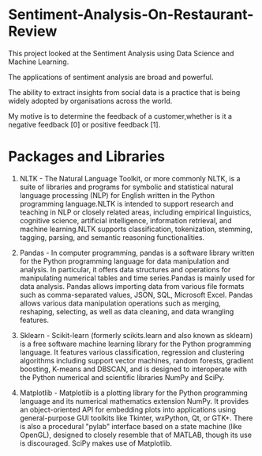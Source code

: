 # Sentiment-Analysis-On-Restaurant-Review
This project looked at the Sentiment Analysis using Data Science and Machine Learning.

The applications of sentiment analysis are broad and powerful. 

The ability to extract insights from social data is a practice that is being widely adopted by organisations across the world.

My motive is to determine the feedback of a customer,whether is it a negative feedback [0] or positive feedback [1].

# Packages and Libraries 
1. NLTK - The Natural Language Toolkit, or more commonly NLTK, is a suite of libraries and programs for symbolic and statistical natural language processing (NLP) for English written in the Python programming language.NLTK is intended to support research and teaching in NLP or closely related areas, including empirical linguistics, cognitive science, artificial intelligence, information retrieval, and machine learning.NLTK supports classification, tokenization, stemming, tagging, parsing, and semantic reasoning functionalities.

2. Pandas - In computer programming, pandas is a software library written for the Python programming language for data manipulation and analysis. In particular, it offers data structures and operations for manipulating numerical tables and time series.Pandas is mainly used for data analysis. Pandas allows importing data from various file formats such as comma-separated values, JSON, SQL, Microsoft Excel. Pandas allows various data manipulation operations such as merging, reshaping, selecting, as well as data cleaning, and data wrangling features. 

3. Sklearn - Scikit-learn (formerly scikits.learn and also known as sklearn) is a free software machine learning library for the Python programming language. It features various classification, regression and clustering algorithms including support vector machines, random forests, gradient boosting, K-means and DBSCAN, and is designed to interoperate with the Python numerical and scientific libraries NumPy and SciPy.

4. Matplotlib - Matplotlib is a plotting library for the Python programming language and its numerical mathematics extension NumPy. It provides an object-oriented API for embedding plots into applications using general-purpose GUI toolkits like Tkinter, wxPython, Qt, or GTK+. There is also a procedural "pylab" interface based on a state machine (like OpenGL), designed to closely resemble that of MATLAB, though its use is discouraged. SciPy makes use of Matplotlib.

